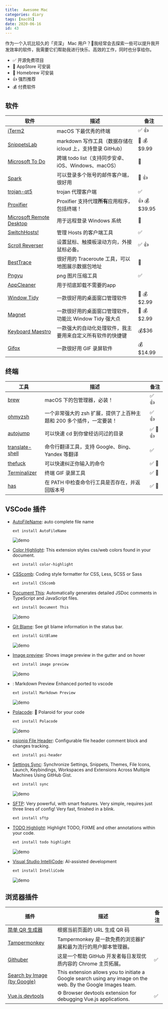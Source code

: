 ```yaml
---
title:  Awesome Mac
categories: diary
tags: [macOS]
date: 2020-06-16
id: 43
---
```


作为一个入坑比较久的「资深」 Mac 用户？🤔️我经常会去探索一些可以提升我开发效率的软件，我需要它们帮助我进行快乐、高效的工作，同时也分享给你。

<!-- more -->

- ✅ 开源免费项目
- 🍎 AppStore 可安装
- 🍺 Homebrew 可安装
- 👍 强烈推荐
- 💰 付费软件

## 软件

| 软件                                | 描述              |  备注  |
|------------------------------------|-------------------|-------|
| [iTerm2](https://www.iterm2.com/) | macOS 下最优秀的终端 | ✅ 👍 |
| [SnippetsLab](https://www.renfei.org/snippets-lab/) | markdown 写作工具（数据存储在 icloud 上，支持登录 GitHub）| 🍎 💰$9.99 |
| [Microsoft To Do](https://apps.apple.com/us/app/microsoft-to-do/id1274495053?mt=12) | 跨端 todo list（支持同步安卓、iOS、Windows、macOS）| 🍎 |
| [Spark](https://apps.apple.com/us/app/spark-email-app-by-readdle/id1176895641?mt=12) | 可以登录多个账号的邮件客户端，很好用 | 🍎 👍 |
| [trojan-qt5](https://github.com/Trojan-Qt5/Trojan-Qt5) | trojan 代理客户端 | ✅ |
| [Proxifier](https://www.proxifier.com/) | Proxifier 支持代理**所有**应用程序，包括终端！| 👍 💰$39.95 |
| [Microsoft Remote Desktop](https://apps.apple.com/us/app/microsoft-remote-desktop/id1295203466?mt=12) | 用于远程登录 Windows 系统 | 🍎 |
| [SwitchHosts!](https://github.com/oldj/SwitchHosts) | 管理 Hosts 的客户端工具 | ✅ |
| [Scroll Reverser](https://github.com/pilotmoon/Scroll-Reverser) | 设置鼠标、触摸板滚动方向，外接鼠标必备。 | ✅ 👍 |
| [BestTrace](https://apps.apple.com/us/app/best-trace/id1037779758?mt=12) | 很好用的 Traceroute 工具，可以地图展示数据包地址 | 🍎 |
| [Pngyu](http://nukesaq88.github.io/Pngyu/) | png 图片压缩工具 | ✅ |
| [AppCleaner](https://freemacsoft.net/appcleaner/) | 用于彻底卸载不需要的app | |
| [Window Tidy](https://apps.apple.com/us/app/magnet/id441258766?mt=12) | 一款很好用的桌面窗口管理软件 | 🍎 💰$2.99 |
| [Magnet](https://apps.apple.com/us/app/magnet/id441258766?mt=12) | 一款很好用的桌面窗口管理软件，功能比 Window Tidy 强大点 | 🍎 💰$2.99 |
| [Keyboard Maestro](https://www.keyboardmaestro.com/main/) | 一款强大的自动化处理软件，我主要用来自定义所有软件的快捷键 | 💰$36 |
| [Gifox](https://gifox.io/) | 一款很好用 GIF 录屏软件 | 💰$14.99 |

## 终端

| 工具                                | 描述                    | 备注  |
|------------------------------------|------------------------|-------|
| [brew](https://github.com/Homebrew/brew) | macOS 下的包管理器，必装！ | ✅ 👍 |
| [ohmyzsh](https://github.com/ohmyzsh/ohmyzsh) | 一个非常强大的 zsh 扩展，提供了上百种主题和 200 多个插件，一定要装！ | ✅ 👍 |
| [autojump](https://github.com/wting/autojump) | 可以快速 cd 到你曾经访问过的目录  | ✅ 🍺 👍 |
| [translate-shell](https://github.com/soimort/translate-shell) | 命令行翻译工具，支持 Google、Bing、Yandex 等翻译 | ✅ |
| [thefuck](https://github.com/nvbn/thefuck) | 可以快速纠正你输入的命令 | ✅ 🍺 |
| [Terminalizer](https://github.com/faressoft/terminalizer) | 终端 GIF 录屏工具 | ✅ 🍺 |
| [has](https://github.com/kdabir/has) | 在 PATH 中检查命令行工具是否存在，并返回版本号 | ✅ 🍺 |

<!-- | [acme.sh](https://github.com/acmesh-official/acme.sh) | A pure Unix shell script implementing ACME client protocol | | -->

## VSCode 插件

- [AutoFileName](https://marketplace.visualstudio.com/items?itemName=JerryHong.autofilename): auto complete file name

    ```bash
    ext install AutoFileName
    ```

    ![demo](https://trello-attachments.s3.amazonaws.com/56c86fd76bf599f4fa62ee7f/1152x720/4b439177b0fb1c04af133aa733ba2a09/Untitled.gif)

- [Color Highlight](https://marketplace.visualstudio.com/items?itemName=naumovs.color-highlight): This extension styles css/web colors found in your document.

    ```bash
    ext install color-highlight
    ```

- [CSScomb](https://marketplace.visualstudio.com/items?itemName=mrmlnc.vscode-csscomb): Coding style formatter for CSS, Less, SCSS or Sass

    ```bash
    ext install CSScomb
    ```

- [Document This](https://marketplace.visualstudio.com/items?itemName=joelday.docthis): Automatically generates detailed JSDoc comments in TypeScript and JavaScript files.

    ```bash
    ext install Document This
    ```

    ![demo](https://raw.githubusercontent.com/joelday/vscode-docthis/master/images/demo.gif)

- [Git Blame](https://marketplace.visualstudio.com/items?itemName=waderyan.gitblame): See git blame information in the status bar.

    ```bash
    ext install GitBlame
    ```

    ![demo](https://raw.githubusercontent.com/Sertion/vscode-gitblame/master/images/GitBlamePreview.gif)

- [Image preview](https://marketplace.visualstudio.com/items?itemName=kisstkondoros.vscode-gutter-preview): Shows image preview in the gutter and on hover

    ```bash
    ext install image preview
    ```

    ![demo](https://raw.githubusercontent.com/kisstkondoros/gutter-preview/master/images/sample.png)

- [](https://marketplace.visualstudio.com/items?itemName=shd101wyy.markdown-preview-enhanced): Markdown Preview Enhanced ported to vscode

    ```bash
    ext install Markdown Preview
    ```

    ![demo](https://user-images.githubusercontent.com/1908863/28495106-30b3b15e-6f09-11e7-8eb6-ca4ca001ab15.png)

- [Polacode](https://marketplace.visualstudio.com/items?itemName=pnp.polacode): 📸 Polaroid for your code

    ```bash
    ext install Polacode
    ```

    ![demo](https://github.com/octref/polacode/raw/master/demo/usage.gif)

- [psioniq File Header](https://marketplace.visualstudio.com/items?itemName=psioniq.psi-header): Configurable file header comment block and changes tracking.

    ```bash
    ext install psi-header
    ```

- [Settings Sync](https://marketplace.visualstudio.com/items?itemName=Shan.code-settings-sync): Synchronize Settings, Snippets, Themes, File Icons, Launch, Keybindings, Workspaces and Extensions Across Multiple Machines Using GitHub Gist.

    ```bash
    ext install sync
    ```

    ![demo](https://shanalikhan.github.io/img/login-with-github.png)

- [SFTP](https://marketplace.visualstudio.com/items?itemName=liximomo.sftp): Very powerful, with smart features. Very simple, requires just three lines of config! Very fast, finished in a blink.

    ```bash
    ext install sftp
    ```

- [TODO Highlight](https://marketplace.visualstudio.com/items?itemName=wayou.vscode-todo-highlight): Highlight TODO, FIXME and other annotations within your code.

    ```bash
    ext install todo highlight
    ```

    ![demo](https://github.com/wayou/vscode-todo-highlight/raw/master/assets/material-night.png)

- [Visual Studio IntelliCode](https://marketplace.visualstudio.com/items?itemName=VisualStudioExptTeam.vscodeintellicode): AI-assisted development

    ```bash
    ext install IntelliCode
    ```

    ![demo](https://go.microsoft.com/fwlink/?linkid=2006041)

## 浏览器插件

| 插件                                | 描述                    | 备注  |
|------------------------------------|------------------------|-------|
| [简单 QR 生成器](https://chrome.google.com/webstore/detail/%E7%AE%80%E5%8D%95-qr-%E7%94%9F%E6%88%90%E5%99%A8/ajaomcmkalmeeahjfdklkcjbljhbokjl) | 根据当前页面的 URL 生成 QR 码 | |
| [Tampermonkey](https://chrome.google.com/webstore/detail/%E7%AE%80%E5%8D%95-qr-%E7%94%9F%E6%88%90%E5%99%A8/ajaomcmkalmeeahjfdklkcjbljhbokjl) | Tampermonkey 是一款免费的浏览器扩展和最为流行的用户脚本管理器。 | |
| [Githuber](https://github.com/zhuowenli/githuber) | 这是一个帮助 GitHub 开发者每日发现优质内容的 Chrome 主页拓展。 | ✅ |
| [Search by Image (by Google)](https://chrome.google.com/webstore/detail/search-by-image-by-google/dajedkncpodkggklbegccjpmnglmnflm) | This extension allows you to initiate a Google search using any image on the web. By the Google Images team. | |
| [Vue.js devtools](https://chrome.google.com/webstore/detail/vuejs-devtools/nhdogjmejiglipccpnnnanhbledajbpd) | ⚙️ Browser devtools extension for debugging Vue.js applications. | ✅ |

<!-- | [京价保](https://github.com/sunoj/jjb) | 一个帮助你自动申请京东价格保护的chrome拓展 [jjb.im](https://jjb.im) | ✅ | -->
